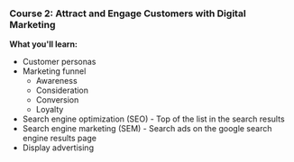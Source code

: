 ### Course 2: Attract and Engage Customers with Digital Marketing

**What you'll learn:**
- Customer personas
- Marketing funnel
    - Awareness
    - Consideration
    - Conversion
    - Loyalty
- Search engine optimization (SEO) - Top of the list in the search results
- Search engine marketing (SEM) - Search ads on the google search engine results page
- Display advertising


